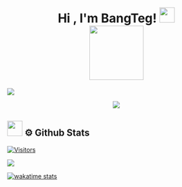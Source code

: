 <h1 align="center">
  <b>Hi , I'm BangTeg! </b>
  <img src="https://media.giphy.com/media/hvRJCLFzcasrR4ia7z/giphy.gif" width="35">
  <br>
  <img src="https://media.giphy.com/media/dwIL8KQXk1fYRN1xCO/giphy.gif" width="125">
</h1>

<p>
  <a href="https://www.linkedin.com/in/tegardanardana/" target="_blank">
    <img src="https://img.shields.io/badge/tegar%20danardana%20lokananta-d2b270?style=for-the-badge&logo=Linkedin&logoColor=d2b270&labelColor=1f2430&color=1f2430">
  </a>
</p>

<p align="center">
  <a href="https://github.com/DenverCoder1/readme-typing-svg"><img src="https://readme-typing-svg.herokuapp.com?font=Time+New+Roman&color=d2b270&size=25&center=true&vCenter=true&width=600&height=100&lines=Hello+World+&hearts;++;Backend+Enthusiast;Informatics+Engineering+Student;ACE+Certified;Bangkit+Academy+Graduate;"></a>
</p>

## <img src="https://media.giphy.com/media/iY8CRBdQXODJSCERIr/giphy.gif" width="35"><b> ⚙️ Github Stats </b>
[![Visitors](https://api.visitorbadge.io/api/visitors?path=https%3A%2F%2Fgithub.com%2FBangTeg&label=Visitor&labelColor=%231f2430&countColor=%23263759)](https://visitorbadge.io/status?path=https%3A%2F%2Fgithub.com%2FBangTeg)
<p>
  <a href="https://github.com/BangTeg">
    <img align="center" src="https://github-readme-stats.vercel.app/api?username=BangTeg&count_private=true&hide=issues&show_icons=true&theme=ayu-mirage" />
  </a>
</p>
<p>  
  <a href="https://wakatime.com/@bangteg">
    <img src="https://github-readme-stats.vercel.app/api/wakatime?username=bangteg&theme=ayu-mirage&custom_title=Tegar%27s%20Wakatime%20Stats&layout=compact&range=last_7_days&langs_count=10" alt="wakatime stats"  />
  </a>
</p>
